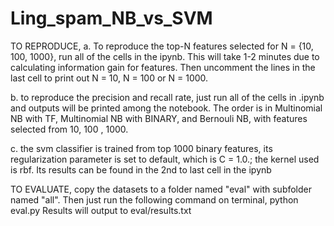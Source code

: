 # Ling_spam_NB_vs_SVM

TO REPRODUCE,
a. To reproduce the top-N features selected for N = {10, 100, 1000}, run all of the cells in the ipynb. This will take 1-2 minutes due to calculating information gain for features. Then uncomment the lines in the last cell to print out N = 10, N = 100 or N = 1000.

b. to reproduce the precision and recall rate, just run all of the cells in .ipynb and outputs will be printed among the notebook. The order is in Multinomial NB with TF, Multinomial NB with BINARY, and Bernouli NB, with features selected from 10, 100 , 1000.

c. the svm classifier is trained from top 1000 binary features, its regularization parameter is set to default, which is C = 1.0.; the kernel used is rbf. Its results can be found in the 2nd to last cell in the ipynb

TO  EVALUATE,
copy the datasets to a folder named "eval" with subfolder named "all". Then just run the following command on terminal,
                                                python eval.py
Results will output to eval/results.txt
